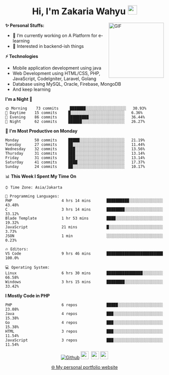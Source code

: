 <h1 align="center">Hi, I'm Zakaria Wahyu <img src="https://github.com/TheDudeThatCode/TheDudeThatCode/blob/master/Assets/Hi.gif" width="29px"></h1>

<img align="right" alt="GIF" height="175px" src="https://www.nayakapratama.co.id/wp-content/uploads/2019/07/Website-Maintenance.gif" />

**✨ Personal Stuffs:**
- 🔭 I’m currently working on A Platform for e-learning 
- 🌱 Interested in backend-ish things

**⚡ Technologies**
- Mobile application development using java
- Web Development using HTML/CSS, PHP, JavaScript, CodeIgniter, Laravel, Golang
- Database using MySQL, Oracle, Firebase, MongoDB
- And keep learning

<!--START_SECTION:waka-->
**I'm a Night 🦉** 

```text
🌞 Morning    73 commits     ███████░░░░░░░░░░░░░░░░░░   30.93% 
🌆 Daytime    15 commits     █░░░░░░░░░░░░░░░░░░░░░░░░   6.36% 
🌃 Evening    86 commits     █████████░░░░░░░░░░░░░░░░   36.44% 
🌙 Night      62 commits     ██████░░░░░░░░░░░░░░░░░░░   26.27%

```
📅 **I'm Most Productive on Monday** 

```text
Monday       50 commits     █████░░░░░░░░░░░░░░░░░░░░   21.19% 
Tuesday      27 commits     ██░░░░░░░░░░░░░░░░░░░░░░░   11.44% 
Wednesday    32 commits     ███░░░░░░░░░░░░░░░░░░░░░░   13.56% 
Thursday     31 commits     ███░░░░░░░░░░░░░░░░░░░░░░   13.14% 
Friday       31 commits     ███░░░░░░░░░░░░░░░░░░░░░░   13.14% 
Saturday     41 commits     ████░░░░░░░░░░░░░░░░░░░░░   17.37% 
Sunday       24 commits     ██░░░░░░░░░░░░░░░░░░░░░░░   10.17%

```


📊 **This Week I Spent My Time On** 

```text
⌚︎ Time Zone: Asia/Jakarta

💬 Programming Languages: 
PHP                      4 hrs 14 mins       ██████████░░░░░░░░░░░░░░░   43.48% 
C                        3 hrs 14 mins       ████████░░░░░░░░░░░░░░░░░   33.12% 
Blade Template           1 hr 53 mins        ████░░░░░░░░░░░░░░░░░░░░░   19.32% 
JavaScript               21 mins             █░░░░░░░░░░░░░░░░░░░░░░░░   3.73% 
JSON                     1 min               ░░░░░░░░░░░░░░░░░░░░░░░░░   0.23%

🔥 Editors: 
VS Code                  9 hrs 46 mins       █████████████████████████   100.0%

💻 Operating System: 
Linux                    6 hrs 30 mins       ████████████████░░░░░░░░░   66.58% 
Windows                  3 hrs 15 mins       ████████░░░░░░░░░░░░░░░░░   33.42%

```

**I Mostly Code in PHP** 

```text
PHP                      6 repos             █████░░░░░░░░░░░░░░░░░░░░   23.08% 
Java                     4 repos             ███░░░░░░░░░░░░░░░░░░░░░░   15.38% 
Go                       4 repos             ███░░░░░░░░░░░░░░░░░░░░░░   15.38% 
HTML                     3 repos             ███░░░░░░░░░░░░░░░░░░░░░░   11.54% 
JavaScript               3 repos             ███░░░░░░░░░░░░░░░░░░░░░░   11.54%

```



<!--END_SECTION:waka-->

<p align="center">
<a href="https://github.com/zakariawahyu" target="_blank"><img alt="Github" src="https://img.shields.io/badge/GitHub-%2312100E.svg?&style=for-the-badge&logo=Github&logoColor=white" /></a>
<a href="https://www.twitter.com/_zakariawahyu"><img src="https://img.shields.io/badge/twitter-%231DA1F2.svg?&style=for-the-badge&logo=twitter&logoColor=white" height=25></a> 
<a href="https://www.linkedin.com/in/zakariawahyu"><img src="https://img.shields.io/badge/linkedin-%230077B5.svg?&style=for-the-badge&logo=linkedin&logoColor=white" height=25></a> 
<a href="https://www.instagram.com/_zakariawahyu"><img src="https://img.shields.io/badge/instagram-%23E4405F.svg?&style=for-the-badge&logo=instagram&logoColor=white" height=25></a></p>
<p align="center"><a href="https://www.zakariawahyu.site">🌐 My personal portfolio website</a></p>
